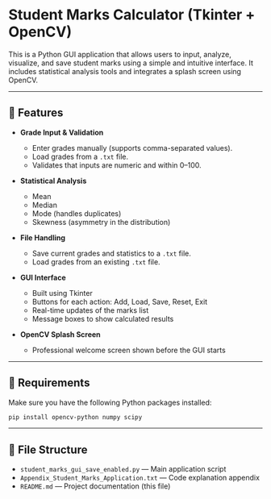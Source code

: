 # Student Marks Calculator (Tkinter + OpenCV)

This is a Python GUI application that allows users to input, analyze, visualize, and save student marks using a simple and intuitive interface. It includes statistical analysis tools and integrates a splash screen using OpenCV.

---

## 🚀 Features

- **Grade Input & Validation**
  - Enter grades manually (supports comma-separated values).
  - Load grades from a `.txt` file.
  - Validates that inputs are numeric and within 0–100.

- **Statistical Analysis**
  - Mean
  - Median
  - Mode (handles duplicates)
  - Skewness (asymmetry in the distribution)

- **File Handling**
  - Save current grades and statistics to a `.txt` file.
  - Load grades from an existing `.txt` file.

- **GUI Interface**
  - Built using Tkinter
  - Buttons for each action: Add, Load, Save, Reset, Exit
  - Real-time updates of the marks list
  - Message boxes to show calculated results

- **OpenCV Splash Screen**
  - Professional welcome screen shown before the GUI starts

---

## 🧰 Requirements

Make sure you have the following Python packages installed:

```bash
pip install opencv-python numpy scipy
```

---

## 📁 File Structure

- `student_marks_gui_save_enabled.py` — Main application script
- `Appendix_Student_Marks_Application.txt` — Code explanation appendix
- `README.md` — Project documentation (this file)

